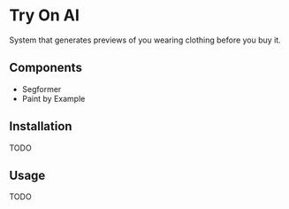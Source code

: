 # Try On AI
System that generates previews of you wearing clothing before you buy it.

## Components
* Segformer
* Paint by Example

## Installation

TODO

## Usage

TODO